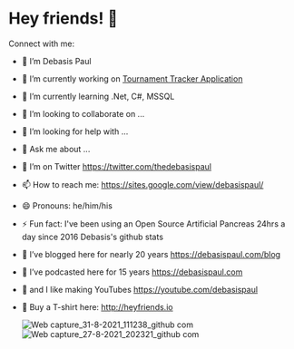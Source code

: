 <h1>Hey friends! 👋</h1> Connect with me:

- 🔭 I’m Debasis Paul
- 🔭 I’m currently working on <a href="https://github.com/DebasisPaul/TimCoreyTournamentTracker">Tournament Tracker Application</a>
- 🌱 I’m currently learning .Net, C#, MSSQL
- 👯 I’m looking to collaborate on ...
- 🤔 I’m looking for help with ...
- 💬 Ask me about ...
- 🤔 I’m on Twitter https://twitter.com/thedebasispaul
- 📫 How to reach me: https://sites.google.com/view/debasispaul/
- 😄 Pronouns: he/him/his
- ⚡ Fun fact: I've been using an Open Source Artificial Pancreas 24hrs a day since 2016 Debasis's github stats
- 🌱 I’ve blogged here for nearly 20 years https://debasispaul.com/blog
- 👯 I’ve podcasted here for 15 years https://debasispaul.com
- 💬 and I like making YouTubes https://youtube.com/debasispaul
- 👕 Buy a T-shirt here: http://heyfriends.io


  ![Web capture_31-8-2021_111238_github com](https://user-images.githubusercontent.com/8848622/131446196-5e62f201-a2fe-4636-a57d-35675cd6b944.jpeg)
  ![Web capture_27-8-2021_202321_github com](https://user-images.githubusercontent.com/8848622/131142632-16b56002-dd26-468c-ae87-0eae568597d9.jpeg)


